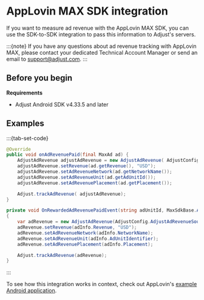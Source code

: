 # AppLovin MAX SDK integration

If you want to measure ad revenue with the AppLovin MAX SDK, you can use the SDK-to-SDK integration to pass this information to Adjust's servers. 

:::{note}
If you have any questions about ad revenue tracking with AppLovin MAX, please contact your dedicated Technical Account Manager or send an email to support@adjust.com.
:::

## Before you begin

__Requirements__

- Adjust Android SDK v4.33.5 and later 

## Examples

:::{tab-set-code}

```Java
@Override
public void onAdRevenuePaid(final MaxAd ad) {
    AdjustAdRevenue adjustAdRevenue = new AdjustAdRevenue( AdjustConfig.AD_REVENUE_APPLOVIN_MAX);
    adjustAdRevenue.setRevenue(ad.getRevenue(), "USD");
    adjustAdRevenue.setAdRevenueNetwork(ad.getNetworkName());
    adjustAdRevenue.setAdRevenueUnit(ad.getAdUnitId());
    adjustAdRevenue.setAdRevenuePlacement(ad.getPlacement());

    Adjust.trackAdRevenue( adjustAdRevenue);
}
```

```C#
private void OnRewardedAdRevenuePaidEvent(string adUnitId, MaxSdkBase.AdInfo adInfo)
{
    var adRevenue = new AdjustAdRevenue(AdjustConfig.AdjustAdRevenueSourceAppLovinMAX);
    adRevenue.setRevenue(adInfo.Revenue, "USD");
    adRevenue.setAdRevenueNetwork(adInfo.NetworkName);
    adRevenue.setAdRevenueUnit(adInfo.AdUnitIdentifier);
    adRevenue.setAdRevenuePlacement(adInfo.Placement);

    Adjust.trackAdRevenue(adRevenue);
}
```
:::

To see how this integration works in context, check out AppLovin's [example Android application](https://github.com/AppLovin/AppLovin-MAX-SDK-Android/blob/master/AppLovin%20MAX%20Demo%20App%20-%20Java/app/src/main/java/com/applovin/enterprise/apps/demoapp/ads/max/RewardedAdActivity.java#L133-L144).